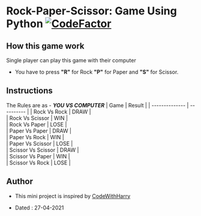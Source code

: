 
# Rock-Paper-Scissor: Game Using Python [![CodeFactor](https://www.codefactor.io/repository/github/googoldkhan/rock-paper-scissor/badge)](https://www.codefactor.io/repository/github/googoldkhan/rock-paper-scissor)

## How this game work

Single player can play this game with their computer
* You have to press __"R"__ for Rock __"P"__ for Paper and __"S"__ for Scissor.
## Instructions
The Rules are as - __*YOU VS COMPUTER*__
|      Game          | Result      |
| --------------     | ----------  |
|   Rock Vs Rock     |   DRAW      |    
|  Rock Vs Scissor   |   WIN       |  
|  Rock Vs Paper     |   LOSE      |     
| Paper Vs Paper     |   DRAW      |      
|  Paper Vs Rock     |   WIN       |        
| Paper Vs Scissor   |   LOSE      |        
| Scissor Vs Scissor |   DRAW      |          
| Scissor Vs Paper   |   WIN       |         
| Scissor Vs Rock    |   LOSE      |

## Author

- This mini project is inspired by [CodeWithHarry](https://youtu.be/gfDE2a7MKjA)

- Dated : 27-04-2021